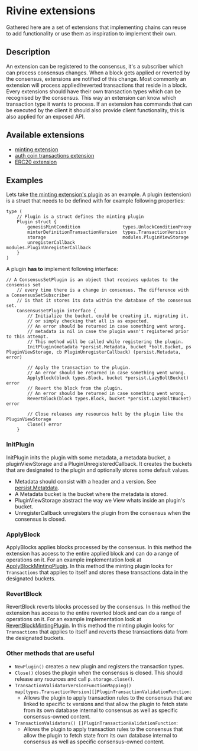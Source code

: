 # Rivine extensions

Gathered here are a set of extensions that implementing chains can reuse to add functionality or use them as inspiration to implement their own.

## Description

An extension can be registered to the consensus, it's a subscriber which can process consensus changes. When a block gets applied or reverted by the consensus, extensions are notified of this change. Most commonly an extension will process applied/reverted transactions that reside in a block. Every extensions should have their own transaction types which can be recognised by the consensus. This way an extension can know which transaction type it wants to process. If an extension has commands that can be executed by the client it should also provide client functionality, this is also applied for an exposed API.

## Available extensions

- [minting extension](./minting/readme.md)
- [auth coin transactions extension](./authcointx/README.md)
- [ERC20 extension](https://github.com/threefoldtech/rivine-extension-erc20/blob/master/README.md)

## Examples

Lets take [the minting extension's plugin](./minting/minting.go) as an example.
A plugin (extension) is a struct that needs to be defined with for example following properties:

```golang
type (
	// Plugin is a struct defines the minting plugin
	Plugin struct {
		genesisMintCondition 				types.UnlockConditionProxy
		minterDefinitionTransactionVersion 	types.TransactionVersion
		storage              				modules.PluginViewStorage
		unregisterCallback  				modules.PluginUnregisterCallback
	}
)
```

A plugin **has to** implement following interface:

```golang
// A ConsensusSetPlugin is an object that receives updates to the consensus set
	// every time there is a change in consensus. The difference with a ConsensusSetSubscriber
	// is that it stores its data within the database of the consensus set.
	ConsensusSetPlugin interface {
		// Initialize the bucket, could be creating it, migrating it,
		// or simply checking that all is as expected.
		// An error should be returned in case something went wrong.
		// metadata is nil in case the plugin wasn't registered prior to this attempt.
		// This method will be called while registering the plugin.
		InitPlugin(metadata *persist.Metadata, bucket *bolt.Bucket, ps PluginViewStorage, cb PluginUnregisterCallback) (persist.Metadata, error)

		// Apply the transaction to the plugin.
		// An error should be returned in case something went wrong.
		ApplyBlock(block types.Block, bucket *persist.LazyBoltBucket) error
		// Revert the block from the plugin.
		// An error should be returned in case something went wrong.
		RevertBlock(block types.Block, bucket *persist.LazyBoltBucket) error

		// Close releases any resources helt by the plugin like the PluginViewStorage
		Close() error
	}
```

### InitPlugin

InitPlugin inits the plugin with some metadata, a metadata bucket, a pluginViewStorage and a PluginUnregisteredCallback.
It creates the buckets that are designated to the plugin and optionally stores some default values.

* Metadata should consist with a header and a version. See [persist.Metatdata](https://godoc.org/github.com/threefoldtech/rivine/persist#Metadata).
* A Metadata bucket is the bucket where the metadata is stored.
* PluginViewStorage abstract the way we View whats inside an plugin's bucket.
* UnregisterCallback unregisters the plugin from the consensus when the consensus is closed.

### ApplyBlock

ApplyBlocks applies blocks processed by the consensus. In this method the extension has access to the entire applied block and can do a range of operations on it. For an example implementation look at [ApplyBlockMintingPlugin](https://github.com/threefoldtech/rivine/blob/75993ba4f451b08b970e593ba6c3e99d5fb492e9/extensions/minting/minting.go#L73). In this method the minting plugin looks for `Transactions` that applies to itself and stores these transactions data in the designated buckets.


### RevertBlock

RevertBlock reverts blocks processed by the consensus. In this method the extension has access to the entire reverted block and can do a range of operations on it. For an example implementation look at [RevertBlockMintingPlugin](https://github.com/threefoldtech/rivine/blob/75993ba4f451b08b970e593ba6c3e99d5fb492e9/extensions/minting/minting.go#L105). In this method the minting plugin looks for `Transactions` that applies to itself and reverts these transactions data from the designated buckets.

### Other methods that are useful

* `NewPlugin()` creates a new plugin and registers the transaction types.
* `Close()` closes the plugin when the consensus is closed. This should release any rsources and call  `p.storage.close()`.
* `TransactionValidatorVersionFunctionMapping() map[types.TransactionVersion][]PluginTransactionValidationFunction`:
  * Allows the plugin to apply transaction rules to the consensus that are linked to specific tx versions and that allow the plugin to fetch state
    from its own database internal to consensus as well as specific consensus-owned content.
* `TransactionValidators() []PluginTransactionValidationFunction`:
  * Allows the plugin to apply transaction rules to the consensus that allow the plugin to fetch state
    from its own database internal to consensus as well as specific consensus-owned content.
